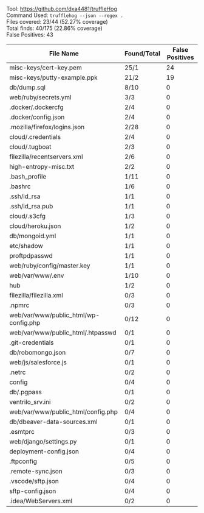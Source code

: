 Tool: https://github.com/dxa4481/truffleHog  
Command Used: `trufflehog --json --regex .`  
Files covered: 23/44 (52.27% coverage)  
Total finds: 40/175 (22.86% coverage)  
False Positives: 43  

File Name                              |  Found/Total   | False Positives |
---------------------------------------|----------------|-----------------|
misc-keys/cert-key.pem                 | 25/1 | 24
misc-keys/putty-example.ppk            | 21/2 | 19
db/dump.sql                            | 8/10 | 0
web/ruby/secrets.yml                   | 3/3 | 0
.docker/.dockercfg                     | 2/4 | 0
.docker/config.json                    | 2/4 | 0
.mozilla/firefox/logins.json           | 2/28 | 0
cloud/.credentials                     | 2/4 | 0
cloud/.tugboat                         | 2/3 | 0
filezilla/recentservers.xml            | 2/6 | 0
high-entropy-misc.txt                  | 2/2 | 0
.bash_profile                          | 1/11 | 0
.bashrc                                | 1/6 | 0
.ssh/id_rsa                            | 1/1 | 0
.ssh/id_rsa.pub                        | 1/1 | 0
cloud/.s3cfg                           | 1/3 | 0
cloud/heroku.json                      | 1/2 | 0
db/mongoid.yml                         | 1/1 | 0
etc/shadow                             | 1/1 | 0
proftpdpasswd                          | 1/1 | 0
web/ruby/config/master.key             | 1/1 | 0
web/var/www/.env                       | 1/10 | 0
hub                                    | 1/2 | 0
filezilla/filezilla.xml                | 0/3 | 0
.npmrc                                 | 0/3 | 0
web/var/www/public_html/wp-config.php  | 0/12 | 0
web/var/www/public_html/.htpasswd      | 0/1 | 0
.git-credentials                       | 0/1 | 0
db/robomongo.json                      | 0/7 | 0
web/js/salesforce.js                   | 0/1 | 0
.netrc                                 | 0/2 | 0
config                                 | 0/4 | 0
db/.pgpass                             | 0/1 | 0
ventrilo_srv.ini                       | 0/2 | 0
web/var/www/public_html/config.php     | 0/4 | 0
db/dbeaver-data-sources.xml            | 0/1 | 0
.esmtprc                               | 0/3 | 0
web/django/settings.py                 | 0/1 | 0
deployment-config.json                 | 0/4 | 0
.ftpconfig                             | 0/5 | 0
.remote-sync.json                      | 0/3 | 0
.vscode/sftp.json                      | 0/4 | 0
sftp-config.json                       | 0/4 | 0
.idea/WebServers.xml                   | 0/2 | 0
 
